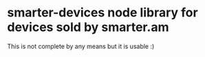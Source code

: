 smarter-devices node library for devices sold by smarter.am
================
This is not complete by any means but it is usable :)

